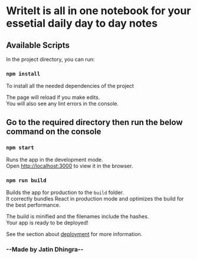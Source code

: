 # WriteIt is all in one notebook for your essetial daily day to day notes


## Available Scripts

In the project directory, you can run:

### `npm install`

To install all the needed dependencies of the project


The page will reload if you make edits.\
You will also see any lint errors in the console.

## Go to the required directory then run the below command on the console

### `npm start`

Runs the app in the development mode.\
Open [http://localhost:3000](http://localhost:3000) to view it in the browser.


### `npm run build`

Builds the app for production to the `build` folder.\
It correctly bundles React in production mode and optimizes the build for the best performance.

The build is minified and the filenames include the hashes.\
Your app is ready to be deployed!

See the section about [deployment](https://facebook.github.io/create-react-app/docs/deployment) for more information.

### --Made by Jatin Dhingra--  
